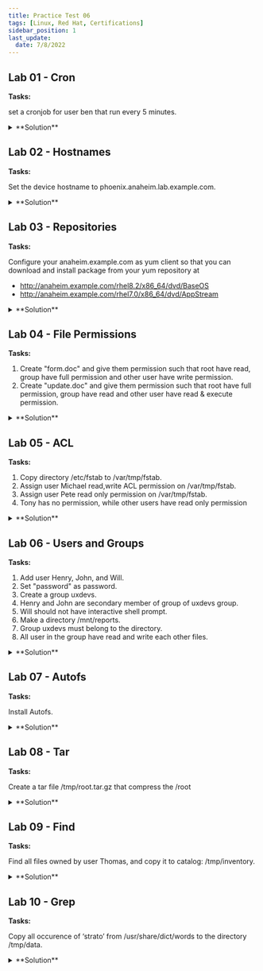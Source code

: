 ```yaml
---
title: Practice Test 06
tags: [Linux, Red Hat, Certifications]
sidebar_position: 1
last_update:
  date: 7/8/2022
---
```


<!-- ***************************************************************************************************************************** -->

<!-- NOTE: If you're going to update this, make sure to comment out "last_update" and "date" in the first few lines. -->

<!-- ***************************************************************************************************************************** -->


## Lab 01 - Cron

**Tasks:**

set a cronjob for user ben that run every 5 minutes.

<details>
  <summary> **Solution** </summary>

```bash
sudo su -
cron -u ben -e 
/5 * * * * job.sh 
:wq! 
crontab -u ben -l
```

</details>

## Lab 02 - Hostnames

**Tasks:**

Set the device hostname to phoenix.anaheim.lab.example.com.


<details>
  <summary> **Solution** </summary>

```bash
sudo hostnamectl set-hostname phoenix.anaheim.lab.com
```
 

</details>



## Lab 03 - Repositories

**Tasks:**

Configure your anaheim.example.com as yum client so that you can download and install package from
your yum repository at
- http://anaheim.example.com/rhel8.2/x86_64/dvd/BaseOS
- http://anaheim.example.com/rhel7.0/x86_64/dvd/AppStream


<details>
  <summary> **Solution** </summary>



```bash
cd /etc/yum/repos.d
ll

# if there are other repo, delete them.
rm -f *

# create the repo config files
touch BaseOS.repo
touch AppStream.repo

vim BaseOS.repo
[BaseOS]
name=BaseOS
baseurl=http://anaheim.example.com/rhel8.2/x86_64/dvd/BaseOS
gpgcheck=0
enabled=1

vim AppStream.repo
[AppStream]
name=AppStream
baseurl=http://anaheim.example.com/rhel7.0/x86_64/dvd/AppStream
gpgcheck=0
enabled=1
```
 


</details>



## Lab 04 - File Permissions

**Tasks:**

1. Create "form.doc" and give them permission such that root have read, group have full permission and other user have write permission.
2. Create "update.doc" and give them permission such that root have full permission, group have read and other user have read & execute permission.


<details>
  <summary> **Solution** </summary>

```bash
touch form.doc
chmod 472 form.doc
```

```bash
touch update.doc
chown root: update.doc
chmod 745 update.doc
```

</details>



## Lab 05 - ACL 

**Tasks:**

1. Copy directory /etc/fstab to /var/tmp/fstab. 
2. Assign user Michael read,write ACL permission on /var/tmp/fstab.
3. Assign user Pete read only permission on /var/tmp/fstab.
4. Tony has no permission, while other users have read only permission


<details>
  <summary> **Solution** </summary>


```bash
sudo su -
cp /etc/fstab /var/tmp/fstab
setfacl -m u:michael:rw /var/tmp/fstab
setfacl -m u:pete:r /var/tmp/fstab
setfacl -m u:tony:--- /var/tmp/fstab
setfacl -m o:r /var/tmp/fstab
getfacl /var/tmp/fstab
chmod 3770 /var/tmp/fstab
```
 

</details>



## Lab 06 - Users and Groups

**Tasks:**

1. Add user Henry, John, and Will.
2. Set "password" as password. 
3. Create a group uxdevs. 
4. Henry and John are secondary member of group of uxdevs group. 
5. Will should not have interactive shell prompt. 
6. Make a directory /mnt/reports.
7. Group uxdevs must belong to the directory. 
8. All user in the group have read and write each other files.


<details>
  <summary> **Solution** </summary>


```bash
sudo su -
groupadd uxdevs
useradd -G uxdevs henry
useradd -G uxdevs john
useradd -s /sbin/nologin will
echo 'password' | passwd --stdin henry
echo 'password' | passwd --stdin john
echo 'password' | passwd --stdin will
mkdir /mnt/reports
cho.
chown uxdevx: /mnt/reports
chmod 2660 /mnt/reports
```

</details>



## Lab 07 - Autofs

**Tasks:**

Install Autofs.

<details>
  <summary> **Solution** </summary>

```bash
sudo su -
yum install -y autofs 
vim /etc/auto.master.d/direct.autofs 
vim /etc/auto.direct 
  /external   -rw,sync,fstpe=url
systemctl enable --now autofs
sustemctl status autofs 
```

</details>



## Lab 08 - Tar

**Tasks:**

Create a tar file /tmp/root.tar.gz that compress the /root


<details>
  <summary> **Solution** </summary>


```bash
sudo su -
tar -czvf /tmp/root.tar.gz /root 
ll /tmp/*gz
```

</details>


## Lab 09 - Find

**Tasks:**

Find all files owned by user Thomas, and copy it to catalog: /tmp/inventory.

<details>
  <summary> **Solution** </summary>

```bash
ls -la /tmp/inventory
mkdir -p /tmp/inventory
find / -user 'thomas' 
find / -user 'thomas' -exec cp {} /tmp/inventory \;
ll /tmp/inventory 
```
 


</details>


## Lab 10 - Grep

**Tasks:**

Copy all occurence of ‘strato’ from /usr/share/dict/words to the directory /tmp/data.

<details>
  <summary> **Solution** </summary>

```bash
grep 'strato' /usr/share/dict/words > /tmp/datbudget.xlxs 
cat /tmp/datbudget.xlxs 
```


</details>
